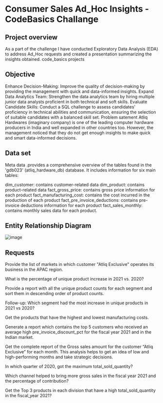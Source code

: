 # Consumer Sales Ad_Hoc Insights - CodeBasics Challange
## Project overview
As a part of the challenge I have conducted Exploratory Data Analysis (EDA) to address Ad_Hoc requests and created a presentation summarizing the insights obtained. code_basics projects

## Objective
Enhance Decision-Making: Improve the quality of decision-making by providing the management with quick and data-informed insights.
Expand Data Analytics Team: Strengthen the data analytics team by hiring multiple junior data analysts proficient in both technical and soft skills.
Evaluate Candidate Skills: Conduct a SQL challenge to assess candidates' proficiency in technical abilities and communication, ensuring the selection of suitable candidates with a balanced skill set.
Problem satement
Atliq Hardwares (imaginary company) is one of the leading computer hardware producers in India and well expanded in other countries too. However, the management noticed that they do not get enough insights to make quick and smart data-informed decisions.

## Data set
Meta data .provides a comprehensive overview of the tables found in the 'gdb023' (atliq_hardware_db) database. It includes information for six main tables:

dim_customer: contains customer-related data
dim_product: contains product-related data
fact_gross_price: contains gross price information for each product
fact_manufacturing_cost: contains the cost incurred in the production of each product
fact_pre_invoice_deductions: contains pre-invoice deductions information for each product
fact_sales_monthly: contains monthly sales data for each product.

## Entity Relationship Diagram
![image](https://github.com/poojapoundkar/Consumer-Goods-Insights/assets/107848841/c4ebe923-1289-4264-9ce4-bc8496f90046)

## Requests
Provide the list of markets in which customer "Atliq Exclusive" operates its business in the APAC region.

What is the percentage of unique product increase in 2021 vs. 2020?

Provide a report with all the unique product counts for each segment and sort them in descending order of product counts.

Follow-up: Which segment had the most increase in unique products in 2021 vs 2020?

Get the products that have the highest and lowest manufacturing costs.

Generate a report which contains the top 5 customers who received an average high pre_invoice_discount_pct for the fiscal year 2021 and in the Indian market.

Get the complete report of the Gross sales amount for the customer “Atliq Exclusive” for each month. This analysis helps to get an idea of low and high-performing months and take strategic decisions.

In which quarter of 2020, got the maximum total_sold_quantity?

Which channel helped to bring more gross sales in the fiscal year 2021 and the percentage of contribution?

Get the Top 3 products in each division that have a high total_sold_quantity in the fiscal_year 2021?


